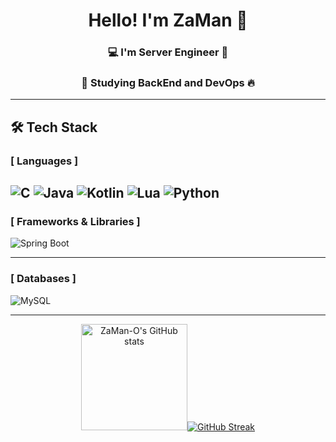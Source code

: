 <h1 align="center">Hello! I'm ZaMan 👋</h1>
<h3 align="center">💻 I'm Server Engineer 🔧</h3>
<h3 align="center">📖 Studying BackEnd and DevOps 🔥</h3>

---

## 🛠️ Tech Stack

### [ Languages ]
![C](https://img.shields.io/badge/C-00599C?style=flat-square&logo=c&logoColor=white)
![Java](https://img.shields.io/badge/Java-007396?style=flat-square&logo=java&logoColor=white)
![Kotlin](https://img.shields.io/badge/Kotlin-7F52FF?style=flat-square&logo=Kotlin&logoColor=white)
![Lua](https://img.shields.io/badge/Lua-2C2D72?style=flat-square&logo=Lua&logoColor=white)
![Python](https://img.shields.io/badge/Python-3776AB?style=flat-square&logo=Python&logoColor=white)
---

### [ Frameworks & Libraries ]
![Spring Boot](https://img.shields.io/badge/Spring%20Boot-6DB33F?style=flat-square&logo=spring-boot&logoColor=white)

---

### [ Databases ]
![MySQL](https://img.shields.io/badge/MySQL-4479A1?style=flat-square&logo=mysql&logoColor=white)

---

<div align="center">
    <p class="has-line-data" data-line-start="7" data-line-end="9"><img height="170px" src="https://github-readme-stats.vercel.app/api?username=ZaMan-O&amp;show_icons=true&amp;theme=material-palenight" alt="ZaMan-O's GitHub stats" /><a href="https://git.io/streak-stats"><img src="https://github-readme-streak-stats.herokuapp.com?user=ZaMan-O&theme=blueberry&date_format=%5BY.%5Dn.j&card_height=160" alt="GitHub Streak" /></a></p>
</div>

